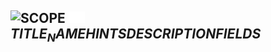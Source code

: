 ## ![$SCOPE$](.gitbook/assets/$SCOPE$.png) ![Base](.gitbook/assets/base.png) $TITLE_NAME$$HINTS$$DESCRIPTION$$FIELDS$